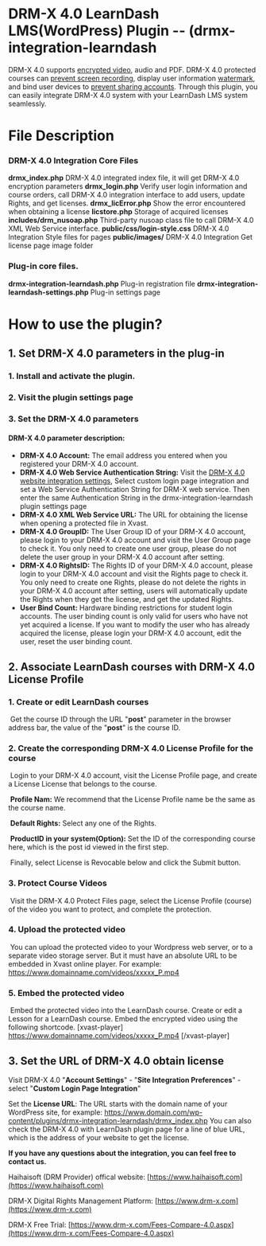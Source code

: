 # DRM-X 4.0 LearnDash LMS(WordPress) Plugin -- (drmx-integration-learndash 

DRM-X 4.0 supports [encrypted video](https://www.haihaisoft.com/Video-DRM-Protection.aspx), audio and PDF. DRM-X 4.0 protected courses can [prevent screen recording](https://www.haihaisoft.com/Smart-Prevent-Screen-Recording.aspx), display user information [watermark](https://www.drm-x.com/Secure-Architecture-4.0.aspx#watermark-scroll-tab), and bind user devices to [prevent sharing accounts](https://www.drm-x.com/Secure-Architecture-4.0.aspx#binding-scroll-tab). Through this plugin, you can easily integrate DRM-X 4.0 system with your LearnDash LMS system seamlessly.



# File Description

### DRM-X 4.0 Integration Core Files

**drmx_index.php**  DRM-X 4.0 integrated index file, it will get DRM-X 4.0 encryption parameters
**drmx_login.php** Verify user login information and course orders, call DRM-X 4.0 integration interface to add users, update Rights, and get licenses.
**drmx_licError.php** Show the error encountered when obtaining a license
**licstore.php** Storage of acquired licenses
**includes/drm_nusoap.php** Third-party nusoap class file to call DRM-X 4.0 XML Web Service interface.
**public/css/login-style.css** DRM-X 4.0 Integration Style files for pages
**public/images/**  DRM-X 4.0 Integration Get license page image folder

### Plug-in core files.

**drmx-integration-learndash.php** Plug-in registration file
**drmx-integration-learndash-settings.php** Plug-in settings page



# How to use the plugin?

## 1. Set DRM-X 4.0 parameters in the plug-in

### 	1. Install and activate the plugin.

### 	2. Visit the plugin settings page

### 	3. Set the DRM-X 4.0 parameters

#### 	DRM-X 4.0 parameter description:

- **DRM-X 4.0 Account:** The email address you entered when you registered your DRM-X 4.0 account.
- **DRM-X 4.0 Web Service Authentication String:** Visit the [DRM-X 4.0 website integration settings](http://4.drm-x.com/SetIntegration.aspx), Select custom login page integration and set a Web Service Authentication String for DRM-X web service. Then enter the same Authentication String in the drmx-integration-learndash plugin settings page
- **DRM-X 4.0 XML Web Service URL:** The URL for obtaining the license when opening a protected file in Xvast.
- **DRM-X 4.0 GroupID:** The User Group ID of your DRM-X 4.0 account, please login to your DRM-X 4.0 account and visit the User Group page to check it. You only need to create one user group, please do not delete the user group in your DRM-X 4.0 account after setting.
- **DRM-X 4.0 RightsID:** The Rights ID of your DRM-X 4.0 account, please login to your DRM-X 4.0 account and visit the Rights page to check it. You only need to create one Rights, please do not delete the rights in your DRM-X 4.0 account after setting, users will automatically update the Rights when they get the license, and get the updated Rights.
- **User Bind Count:** Hardware binding restrictions for student login accounts. The user binding count is only valid for users who have not yet acquired a license. If you want to modify the user who has already acquired the license, please login your DRM-X 4.0 account, edit the user, reset the user binding count.

## 2. Associate LearnDash courses with DRM-X 4.0 License Profile

### 1. Create or edit LearnDash courses

​	Get the course ID through the URL "**post**" parameter in the browser address bar, the value of the "**post**" is the course ID.

### 2. Create the corresponding DRM-X 4.0 License Profile for the course

​	Login to your DRM-X 4.0 account, visit the License Profile page, and create a License License that belongs to the course.

​	**Profile Nam:** We recommend that the License Profile name be the same as the course name.

​	**Default Rights:** Select any one of the Rights.

​	**ProductID in your system(Option):** Set the ID of the corresponding course here, which is the post id viewed in the first step.

​	Finally, select License is Revocable below and click the Submit button.

### 3. Protect Course Videos

​	Visit the DRM-X 4.0 Protect Files page, select the License Profile (course) of the video you want to protect, and complete the protection.

### 4. Upload the protected video

​	You can upload the protected video to your Wordpress web server, or to a separate video storage server. But it must have an absolute URL to be embedded in Xvast online player. For example: https://www.domainname.com/videos/xxxxx_P.mp4

### 5. Embed the protected video

​	Embed the protected video into the LearnDash course. Create or edit a Lesson for a LearnDash course. Embed the encrypted video using the following shortcode. [xvast-player] https://www.domainname.com/videos/xxxxx_P.mp4 [/xvast-player]

## 3. Set the URL of DRM-X 4.0 obtain license

Visit DRM-X 4.0 "**Account Settings**" - "**Site Integration Preferences**" - select "**Custom Login Page Integration**"

Set the **License URL**: The URL starts with the domain name of your WordPress site, for example: https://www.domain.com/wp-content/plugins/drmx-integration-learndash/drmx_index.php You can also check the DRM-X 4.0 with LearnDash plugin page for a line of blue URL, which is the address of your website to get the license.



**If you have any questions about the integration, you can feel free to contact us.**

Haihaisoft (DRM Provider) offical website: [https://www.haihaisoft.com](https://www.haihaisoft.com) 

DRM-X Digital Rights Management Platform: [https://www.drm-x.com](https://www.drm-x.com) 

DRM-X Free Trial: [https://www.drm-x.com/Fees-Compare-4.0.aspx](https://www.drm-x.com/Fees-Compare-4.0.aspx)